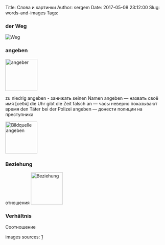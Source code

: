 Title: Слова и картинки
Author: sergem
Date: 2017-05-08 23:12:00
Slug: words-and-images
Tags: 


### der Weg 
<img alt="Weg" src="{filename}/2017/05/images/away-515102_640.jpg">


### angeben 
<img alt="angeber" src="http://quergedacht20.square7.ch/wp-content/uploads/2014/09/angeber.jpg" width="100">

zu niedrig angeben - занижать
seinen Namen angeben — назвать своё имя [себя] 
die Uhr gibt die Zeit falsch an — часы неверно показывают время 
den Täter bei der Polizei angeben — донести полиции на преступника 
 
<img alt="Bildquelle angeben" src="https://i.ytimg.com/vi/TnG2O65Xd-4/maxresdefault.jpg" width="100">


### Beziehung
отношения
<img alt="Beziehung" src="{filename}/2017/05/images/beziehung.jpg" width="100">

### Verhältnis
Соотношение


images sources: [1](https://pixabay.com/en/away-field-lane-landscape-nature-515102/)


